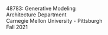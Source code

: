 48783: Generative Modeling <br>
Architecture Department <br>
Carnegie Mellon University - Pittsburgh <br>
Fall 2021 <br>
